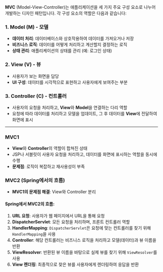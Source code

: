 **MVC** (Model-View-Controller)는 애플리케이션을 세 가지 주요 구성 요소로 나누어 개발하는 디자인 패턴입니다. 각 구성 요소의 역할은 다음과 같습니다:

### 1. **Model (M)** - 모델

- **데이터 처리**: 데이터베이스와 상호작용하여 데이터를 가져오거나 저장
- **비즈니스 로직**: 데이터를 어떻게 처리하고 계산할지 결정하는 로직
- **상태 관리**: 애플리케이션의 상태를 관리 (예: 로그인 상태)

### 2. **View (V)** - 뷰

- 사용자가 보는 화면을 담당
- **UI 구성**: 데이터를 시각적으로 표현하고 사용자에게 보여주는 부분

### 3. **Controller (C)** - 컨트롤러

- 사용자의 요청을 처리하고, **View**와 **Model**을 연결하는 다리 역할
- 요청에 따라 데이터를 처리하고 모델을 업데이트, 그 후 데이터를 **View**에 전달하여 화면에 표시

---

### **MVC1**

- **View**와 **Controller**의 역할이 합쳐진 상태
- JSP나 서블릿이 사용자 요청을 처리하고, 데이터를 화면에 표시하는 역할을 동시에 수행
- **문제점**: 로직이 복잡하고 재사용성이 부족

### **MVC2** (Spring에서의 흐름)

- **MVC1의 문제점 해결**: View와 Controller 분리

#### **Spring에서 MVC2의 흐름**:

1. **URL 요청**: 사용자가 웹 페이지에서 URL을 통해 요청
2. **DispatcherServlet**: 모든 요청을 처리하며, 프론트 컨트롤러 역할
3. **HandlerMapping**: `DispatcherServlet`은 요청에 맞는 컨트롤러를 찾기 위해 `HandlerMapping`을 사용
4. **Controller**: 해당 컨트롤러는 비즈니스 로직을 처리하고 모델(데이터)과 뷰 이름을 반환
5. **ViewResolver**: 반환된 뷰 이름을 바탕으로 실제 뷰를 찾기 위해 `ViewResolver`를 사용
6. **View 렌더링**: 최종적으로 찾은 뷰를 사용자에게 렌더링하여 응답을 반환